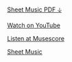 <div class="card">
  <p><a class="pdf-download" href="./libre.pdf" target="_blank">Sheet Music PDF 🡣</a></p>
  <p><a class="yt" href="https://www.youtube.com/watch?v=9hCsnFNtDmA" target="_blank">Watch on YouTube</a></p>
  <p><a class="muse" href="https://musescore.com/user/28025112/scores/5257696" target="_blank">Listen at Musescore</a></p>
</div>

[Sheet Music](assets/sheet-pdfs/libre.pdf)